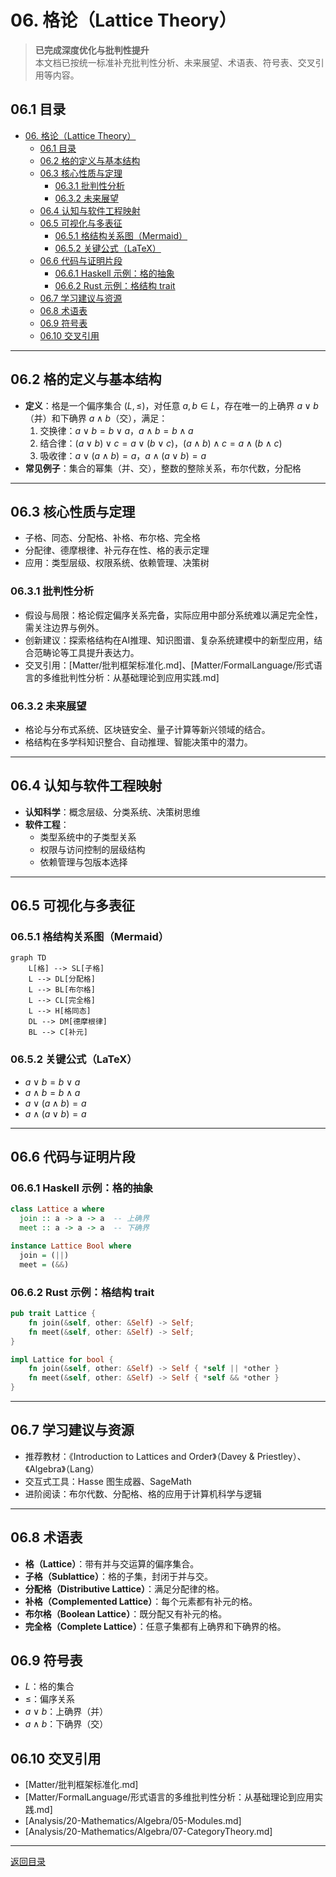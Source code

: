 # 06. 格论（Lattice Theory）

> **已完成深度优化与批判性提升**  
> 本文档已按统一标准补充批判性分析、未来展望、术语表、符号表、交叉引用等内容。

## 06.1 目录

- [06. 格论（Lattice Theory）](#06-格论lattice-theory)
  - [06.1 目录](#061-目录)
  - [06.2 格的定义与基本结构](#062-格的定义与基本结构)
  - [06.3 核心性质与定理](#063-核心性质与定理)
    - [06.3.1 批判性分析](#0631-批判性分析)
    - [06.3.2 未来展望](#0632-未来展望)
  - [06.4 认知与软件工程映射](#064-认知与软件工程映射)
  - [06.5 可视化与多表征](#065-可视化与多表征)
    - [06.5.1 格结构关系图（Mermaid）](#0651-格结构关系图mermaid)
    - [06.5.2 关键公式（LaTeX）](#0652-关键公式latex)
  - [06.6 代码与证明片段](#066-代码与证明片段)
    - [06.6.1 Haskell 示例：格的抽象](#0661-haskell-示例格的抽象)
    - [06.6.2 Rust 示例：格结构 trait](#0662-rust-示例格结构-trait)
  - [06.7 学习建议与资源](#067-学习建议与资源)
  - [06.8 术语表](#068-术语表)
  - [06.9 符号表](#069-符号表)
  - [06.10 交叉引用](#0610-交叉引用)

---

## 06.2 格的定义与基本结构

- **定义**：格是一个偏序集合 $(L, \leq)$，对任意 $a, b \in L$，存在唯一的上确界 $a \vee b$（并）和下确界 $a \wedge b$（交），满足：
  1. 交换律：$a \vee b = b \vee a$，$a \wedge b = b \wedge a$
  2. 结合律：$(a \vee b) \vee c = a \vee (b \vee c)$，$(a \wedge b) \wedge c = a \wedge (b \wedge c)$
  3. 吸收律：$a \vee (a \wedge b) = a$，$a \wedge (a \vee b) = a$
- **常见例子**：集合的幂集（并、交），整数的整除关系，布尔代数，分配格

---

## 06.3 核心性质与定理

- 子格、同态、分配格、补格、布尔格、完全格
- 分配律、德摩根律、补元存在性、格的表示定理
- 应用：类型层级、权限系统、依赖管理、决策树

### 06.3.1 批判性分析

- 假设与局限：格论假定偏序关系完备，实际应用中部分系统难以满足完全性，需关注边界与例外。
- 创新建议：探索格结构在AI推理、知识图谱、复杂系统建模中的新型应用，结合范畴论等工具提升表达力。
- 交叉引用：[Matter/批判框架标准化.md]、[Matter/FormalLanguage/形式语言的多维批判性分析：从基础理论到应用实践.md]

### 06.3.2 未来展望

- 格论与分布式系统、区块链安全、量子计算等新兴领域的结合。
- 格结构在多学科知识整合、自动推理、智能决策中的潜力。

---

## 06.4 认知与软件工程映射

- **认知科学**：概念层级、分类系统、决策树思维
- **软件工程**：
  - 类型系统中的子类型关系
  - 权限与访问控制的层级结构
  - 依赖管理与包版本选择

---

## 06.5 可视化与多表征

### 06.5.1 格结构关系图（Mermaid）

```mermaid
graph TD
    L[格] --> SL[子格]
    L --> DL[分配格]
    L --> BL[布尔格]
    L --> CL[完全格]
    L --> H[格同态]
    DL --> DM[德摩根律]
    BL --> C[补元]
```

### 06.5.2 关键公式（LaTeX）

- $a \vee b = b \vee a$
- $a \wedge b = b \wedge a$
- $a \vee (a \wedge b) = a$
- $a \wedge (a \vee b) = a$

---

## 06.6 代码与证明片段

### 06.6.1 Haskell 示例：格的抽象

```haskell
class Lattice a where
  join :: a -> a -> a  -- 上确界
  meet :: a -> a -> a  -- 下确界

instance Lattice Bool where
  join = (||)
  meet = (&&)
```

### 06.6.2 Rust 示例：格结构 trait

```rust
pub trait Lattice {
    fn join(&self, other: &Self) -> Self;
    fn meet(&self, other: &Self) -> Self;
}

impl Lattice for bool {
    fn join(&self, other: &Self) -> Self { *self || *other }
    fn meet(&self, other: &Self) -> Self { *self && *other }
}
```

---

## 06.7 学习建议与资源

- 推荐教材：《Introduction to Lattices and Order》（Davey & Priestley）、《Algebra》（Lang）
- 交互式工具：Hasse 图生成器、SageMath
- 进阶阅读：布尔代数、分配格、格的应用于计算机科学与逻辑

---

## 06.8 术语表

- **格（Lattice）**：带有并与交运算的偏序集合。
- **子格（Sublattice）**：格的子集，封闭于并与交。
- **分配格（Distributive Lattice）**：满足分配律的格。
- **补格（Complemented Lattice）**：每个元素都有补元的格。
- **布尔格（Boolean Lattice）**：既分配又有补元的格。
- **完全格（Complete Lattice）**：任意子集都有上确界和下确界的格。

## 06.9 符号表

- $L$：格的集合
- $\leq$：偏序关系
- $a \vee b$：上确界（并）
- $a \wedge b$：下确界（交）

## 06.10 交叉引用

- [Matter/批判框架标准化.md]
- [Matter/FormalLanguage/形式语言的多维批判性分析：从基础理论到应用实践.md]
- [Analysis/20-Mathematics/Algebra/05-Modules.md]
- [Analysis/20-Mathematics/Algebra/07-CategoryTheory.md]

---

[返回目录](#061-目录)
